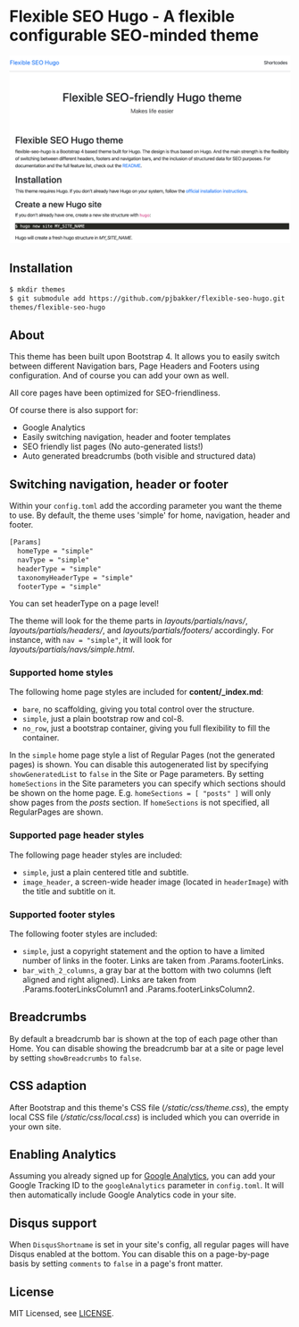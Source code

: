 # Flexible SEO Hugo - A flexible configurable SEO-minded theme

![Flexible SEO Hugo Theme Screenshot](https://github.com/pjbakker/flexible-seo-hugo/blob/master/images/screenshot.png)

## Installation

    $ mkdir themes
    $ git submodule add https://github.com/pjbakker/flexible-seo-hugo.git themes/flexible-seo-hugo

## About

This theme has been built upon Bootstrap 4. It allows you to easily switch between different Navigation bars, Page Headers and Footers using configuration. And of course you can add your own as well.

All core pages have been optimized for SEO-friendliness.

Of course there is also support for:

* Google Analytics
* Easily switching navigation, header and footer templates
* SEO friendly list pages (No auto-generated lists!)
* Auto generated breadcrumbs (both visible and structured data)

## Switching navigation, header or footer

Within your `config.toml` add the according parameter you want the theme to use. By default, the theme uses 'simple' for home, navigation, header and footer.

~~~
[Params]
  homeType = "simple"
  navType = "simple"
  headerType = "simple"
  taxonomyHeaderType = "simple"
  footerType = "simple"
~~~

You can set headerType on a page level!

The theme will look for the theme parts in *layouts/partials/navs/*, *layouts/partials/headers/*, and *layouts/partials/footers/* accordingly. For instance, with `nav = "simple"`, it will look for *layouts/partials/navs/simple.html*.

### Supported home styles

The following home page styles are included for **content/_index.md**:

* `bare`,  no scaffolding, giving you total control over the structure.
* `simple`, just a plain bootstrap row and col-8.
* `no_row`, just a bootstrap container, giving you full flexibility to fill the container.

In the `simple` home page style a list of Regular Pages (not the generated pages) is shown. You can disable this autogenerated list by specifying `showGeneratedList` to `false` in the Site or Page parameters. By setting `homeSections` in the Site parameters you can specify which sections should be shown on the home page. E.g. `homeSections = [ "posts" ]` will only show pages from the *posts* section. If `homeSections` is not specified, all RegularPages are shown.

### Supported page header styles

The following page header styles are included:

* `simple`, just a plain centered title and subtitle.
* `image_header`, a screen-wide header image (located in `headerImage`) with the title and subtitle on it.

### Supported footer styles

The following footer styles are included:

* `simple`, just a copyright statement and the option to have a limited number of links in the footer. Links are taken from .Params.footerLinks.
* `bar_with_2_columns`, a gray bar at the bottom with two columns (left aligned and right aligned). Links are taken from .Params.footerLinksColumn1 and .Params.footerLinksColumn2.

## Breadcrumbs

By default a breadcrumb bar is shown at the top of each page other than Home. You can disable showing the breadcrumb bar at a site or page level by setting `showBreadcrumbs` to `false`.

## CSS adaption

After Bootstrap and this theme's CSS file (*/static/css/theme.css*), the empty local CSS file (*/static/css/local.css*) is included which you can override in your own site.

## Enabling Analytics

Assuming you already signed up for [Google Analytics](https://www.google.com/analytics/), you can add your Google Tracking ID to the `googleAnalytics` parameter in `config.toml`. It will then automatically include Google Analytics code in your site.

## Disqus support

When `DisqusShortname` is set in your site's config, all regular pages will have Disqus enabled at the bottom. You can disable this on a page-by-page basis by setting `comments` to `false` in a page's front matter.

## License

MIT Licensed, see [LICENSE](https://github.com/pjbakker/flexible-seo-hugo/blob/master/LICENSE).
